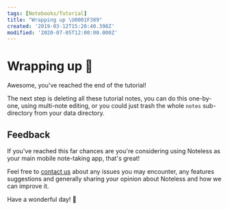 ```yaml
---
tags: [Notebooks/Tutorial]
title: "Wrapping up \U0001F389"
created: '2019-03-12T15:20:40.398Z'
modified: '2020-07-05T12:00:00.000Z'
---
```


# Wrapping up :tada:

Awesome, you've reached the end of the tutorial!

The next step is deleting all these tutorial notes, you can do this one-by-one, using multi-note editing, or you could just trash the whole `notes` sub-directory from your data directory.

## Feedback

If you've reached this far chances are you're considering using Noteless as your main mobile note-taking app, that's great!

Feel free to [contact us](https://github.com/redsolver/noteless/issues) about any issues you may encounter, any features suggestions and generally sharing your opinion about Noteless and how we can improve it.

Have a wonderful day! :wave:
